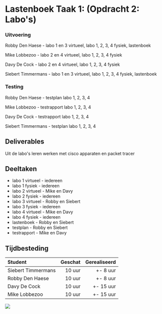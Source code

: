 # Lastenboek Taak 1: (Opdracht 2: Labo's)

### Uitvoering ###
Robby Den Haese - labo 1 en 3 virtueel, labo 1, 2, 3, 4 fysiek, lastenboek

Mike Lobbezoo - labo 2 en 4 virtueel,  labo 1, 2, 3, 4 fysiek

Davy De Cock - labo 2 en 4 virtueel,  labo 1, 2, 3, 4 fysiek

Siebert Timmermans - labo 1 en 3 virtueel,  labo 1, 2, 3, 4 fysiek, lastenboek

### Testing ###
Robby Den Haese - testplan labo 1, 2, 3, 4

Mike Lobbezoo - testrapport labo 1, 2, 3, 4

Davy De Cock - testrapport labo 1, 2, 3, 4

Siebert Timmermans - testplan labo 1, 2, 3, 4

## Deliverables

Uit de labo's leren werken met cisco apparaten en packet tracer

## Deeltaken

- labo 1 virtueel - iedereen
- labo 1 fysiek - iedereen
- labo 2 virtueel - Mike en Davy
- labo 2 fysiek - iedereen
- labo 3 virtueel - Robby en Siebert 
- labo 3 fysiek - iedereen
- labo 4 virtueel - Mike en Davy
- labo 4 fysiek - iedereen
- lastenboek - Robby en Siebert
- testplan - Robby en Siebert
- testrapport - Mike en Davy


## Tijdbesteding

| Student  | Geschat | Gerealiseerd |
| :---     |    ---: |         ---: |
| Siebert Timmermans |    10 uur     |      +- 8 uur       |
| Robby Den Haese|     10 uur    |      +- 8 uur        |
| Davy De Cock |     10 uur    |      +- 15 uur        |
| Mike Lobbezoo |    10 uur     |      +- 15 uur        |

![](https://i.gyazo.com/0935d0259065afdbd36343f8430973d2.png)
